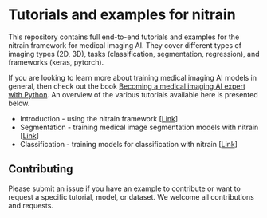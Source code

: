 # Tutorials and examples for nitrain

This repository contains full end-to-end tutorials and examples for the nitrain framework for medical imaging AI. They cover different types of imaging types (2D, 3D), tasks (classification, segmentation, regression), and frameworks (keras, pytorch). 

If you are looking to learn more about training medical imaging AI models in general, then check out the book [Becoming a medical imaging AI expert with Python](https://book.nitrain.dev). An overview of the various tutorials available here is presented below.

- Introduction - using the nitrain framework [[Link](https://github.com/nitrain/tutorials/tree/main/introduction)]
- Segmentation - training medical image segmentation models with nitrain [[Link](https://github.com/nitrain/tutorials/tree/main/segmentation)]
- Classification - training models for classification with nitrain [[Link](https://github.com/nitrain/tutorials/tree/main/classification)]

## Contributing

Please submit an issue if you have an example to contribute or want to request a specific tutorial, model, or dataset. We welcome all contributions and requests.
